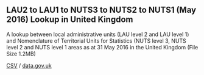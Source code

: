 ## LAU2 to LAU1 to NUTS3 to NUTS2 to NUTS1 (May 2016) Lookup in United Kingdom

A lookup between local administrative units (LAU level 2 and LAU level 1) and Nomenclature of Territorial Units for Statistics (NUTS level 3, NUTS level 2 and NUTS level 1 areas as at 31 May 2016 in the United Kingdom (File Size 1.2MB)

[CSV](csv/071.csv) / [data.gov.uk](https://data.gov.uk/dataset/735ad419-8220-4872-92e4-f9797412ec3f/lau2-to-lau1-to-nuts3-to-nuts2-to-nuts1-may-2016-lookup-in-united-kingdom)

